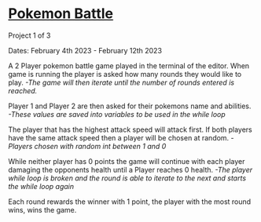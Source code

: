 
# [Pokemon Battle](https://github.com/Oluwa-Temmy/CS121-S23/tree/main/Projects/Project1)

Project 1 of 3

Dates: February 4th 2023 - February 12th 2023

A 2 Player pokemon battle game played in the terminal of the editor. When game is running the player is asked how
many rounds they would like to play. 
_-The game will then iterate until the number of rounds entered is reached._

Player 1 and Player 2 are then asked for their pokemons name and abilities. 
_-These values are saved into variables to be used in the while loop_

The player that has the highest attack speed will attack first. If both players have the same attack speed 
then a player will be chosen at random. 
_-Players chosen with random int between 1 and 0_

While neither player has 0 points the game will continue with each player damaging the opponents
health until a Player reaches 0 health.
_-The player while loop is broken and the round is able to iterate to the next and starts the while loop again_

Each round rewards the winner with 1 point, the player with the most round wins, wins the game.
